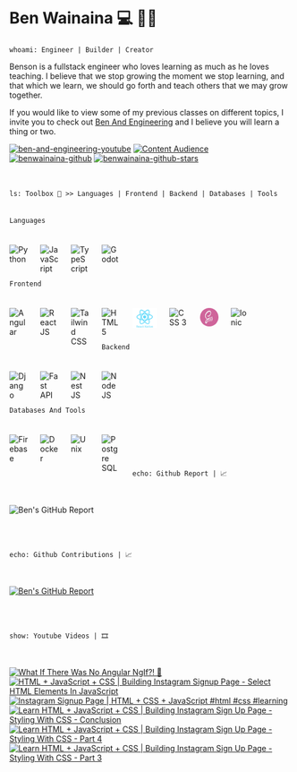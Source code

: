 # Ben Wainaina 💻 👨‍💻

`whoami: Engineer | Builder | Creator`

Benson is a fullstack engineer who loves learning as much as he loves teaching. I believe that we stop growing the moment we stop learning, and that which we learn,
we should go forth and teach others that we may grow together.

If you would like to view some of my previous classes on different topics, I invite
you to check out [Ben And Engineering](http://www.youtube.com/@benandengineering)
and I believe you will learn a thing or two.

   <p align="left">
      <a href="https://www.youtube.com/c/benandengineering?sub_confirmation=1">
         <img alt="ben-and-engineering-youtube" title="Learn More And Grow" src="https://custom-icon-badges.demolab.com/youtube/channel/subscribers/UCOHVm-EN7JmsMKXherBxSLg?color=%23db113d&label=SUBSCRIBE&logo=video&logoColor=white&style=for-the-badge&labelColor=ff0037"/></a> 
      <a href="https://www.youtube.com/c/benandengineering">
         <img alt="Content Audience" title="Content Audience" src="https://custom-icon-badges.demolab.com/youtube/channel/views/UCOHVm-EN7JmsMKXherBxSLg?color=%238400ff&logo=eye&logoColor=white&style=for-the-badge&labelColor=9900ff"/></a> 
      <a href="https://github.com/benwainaina?tab=followers">
         <img alt="benwainaina-github" title="Connect To Learn More" src="https://custom-icon-badges.demolab.com/github/followers/benwainaina?color=d88110&labelColor=ff9100&style=for-the-badge&logo=person-add&label=Follow&logoColor=white"/></a>
      <a href="https://github.com/benwainaina?tab=repositories&sort=stargazers">
         <img alt="benwainaina-github-stars" title="GitHub Stars" src="https://custom-icon-badges.demolab.com/github/stars/benwainaina?color=10a0da&style=for-the-badge&labelColor=00b7ff&logo=star"/></a>
   </p>

<br>

`ls: Toolbox 🧰 >> Languages | Frontend | Backend | Databases | Tools`
<br>
<br>

`Languages`

<img title="Python" align="left" alt="Python" width="33px" style="margin-right:22px; margin-top: 22px" src="https://cdn.jsdelivr.net/gh/devicons/devicon/icons/python/python-original.svg"/>

<img title="JavaScript" align="left" alt="JavaScript" width="33px" style="margin-right:22px; margin-top: 22px" src="https://cdn.jsdelivr.net/gh/devicons/devicon/icons/javascript/javascript-plain.svg"/>

<img title="TypeScript" align="left" alt="TypeScript" width="33px" style="margin-right:22px; margin-top: 22px" src="https://cdn.jsdelivr.net/gh/devicons/devicon/icons/typescript/typescript-original.svg"/>

<img title="Godot" align="left" alt="Godot" width="33px" style="margin-right:22px; margin-top: 22px" src="https://cdn.jsdelivr.net/gh/devicons/devicon/icons/godot/godot-original.svg"/>

<br>
<br>
<br>
<br>

`Frontend`

<img title="Angular" align="left" alt="Angular" width="33px" style="margin-right:22px; margin-top: 22px" src="https://cdn.jsdelivr.net/gh/devicons/devicon/icons/angular/angular-original.svg"/>

<img title="React JS + React Native" align="left" alt="React JS" width="33px" style="margin-right:22px; margin-top: 22px" src="https://cdn.jsdelivr.net/gh/devicons/devicon/icons/react/react-original.svg"/>

<img title="Tailwind CSS" align="left" alt="Tailwind CSS" width="33px" style="margin-right:22px; margin-top: 22px" src="https://cdn.jsdelivr.net/gh/devicons/devicon/icons/tailwindcss/tailwindcss-original.svg"/>

<img title="HTML 5" align="left" alt="HTML 5" width="33px" style="margin-right:22px; margin-top: 22px" src="https://cdn.jsdelivr.net/gh/devicons/devicon/icons/html5/html5-original.svg"/>

<img title="React Native" align="left" alt="React Native" width="44px" style="margin-right:22px; margin-top: 22px" src="https://raw.githubusercontent.com/benwainaina/benwainaina/8dee2f130896119d2764cf5ea1671203edc9b457/skills/react-native-1.svg"/>

<img title="CSS 3" align="left" alt="CSS 3" width="33px" style="margin-right:22px; margin-top: 22px" src="https://cdn.jsdelivr.net/gh/devicons/devicon/icons/css3/css3-original.svg"/>

<img title="SCSS" align="left" alt="SASS" width="33px" height="33px" style="margin-right:22px; margin-top: 22px; border-radius: 50%" src="https://github.com/benwainaina/benwainaina/blob/main/skills/scss.jpeg?raw=true"/>

<img title="Ionic" align="left" alt="Ionic" width="33px" style="margin-right:22px; margin-top: 22px" src="https://cdn.jsdelivr.net/gh/devicons/devicon/icons/ionic/ionic-original.svg"/>

<br>
<br>
<br>
<br>

`Backend`

<img title="Django" align="left" alt="Django" width="33px" style="margin-right:22px; margin-top: 22px" src="https://cdn.jsdelivr.net/gh/devicons/devicon/icons/django/django-plain.svg"/>

<img title="Fast API" align="left" alt="Fast API" width="33px" style="margin-right:22px; margin-top: 22px" src="https://cdn.jsdelivr.net/gh/devicons/devicon/icons/fastapi/fastapi-original.svg"/>

<img title="Nest JS" align="left" alt="Nest JS" width="33px" style="margin-right:22px; margin-top: 22px" src="https://cdn.jsdelivr.net/gh/devicons/devicon/icons/nestjs/nestjs-original.svg"/>

<img title="Node JS" align="left" alt="Node JS" width="33px" style="margin-right:22px; margin-top: 22px" src="https://cdn.jsdelivr.net/gh/devicons/devicon/icons/nodejs/nodejs-original.svg"/>

<br>
<br>
<br>
<br>

`Databases And Tools`

<img title="Firebase" align="left" alt="Firebase" width="33px" style="margin-right:22px; margin-top: 22px" src="https://cdn.jsdelivr.net/gh/devicons/devicon/icons/firebase/firebase-original.svg"/>

<img title="Docker" align="left" alt="Docker" width="33px" style="margin-right:22px; margin-top: 22px" src="https://cdn.jsdelivr.net/gh/devicons/devicon/icons/docker/docker-original.svg"/>

<img title="Unix" align="left" alt="Unix" width="33px" style="margin-right:22px; margin-top: 22px" src="https://cdn.jsdelivr.net/gh/devicons/devicon/icons/unix/unix-original.svg"/>

<img title="Postgre SQL" align="left" alt="Postgre SQL" width="33px" style="margin-right:22px; margin-top: 22px;" src="https://cdn.jsdelivr.net/gh/devicons/devicon/icons/postgresql/postgresql-original.svg"/>

<br>
<br>
<br>
<br>

`echo: Github Report | 📈`

<br>

![Ben's GitHub Report](https://github-readme-stats.vercel.app/api?username=benwainaina&show_icons=true&theme=radical)

<br>
<br>

`echo: Github Contributions | 📈`

<br>

[![Ben's GitHub Report](https://streak-stats.demolab.com/?user=benwainaina&theme=radical)](https://git.io/streak-stats)

<br>
<br>

`show: Youtube Videos | 🎞️`

<br>

<!-- BEGIN YOUTUBE-CARDS -->
[![What If There Was No Angular NgIf?! 🤔](https://ytcards.demolab.com/?id=97lMjfrjqJw&title=What+If+There+Was+No+Angular+NgIf%3F%21+%F0%9F%A4%94&lang=en&timestamp=1730985807&background_color=%230d1117&title_color=%23ffffff&stats_color=%23dedede&max_title_lines=1&width=250&border_radius=5 "What If There Was No Angular NgIf?! 🤔")](https://www.youtube.com/watch?v=97lMjfrjqJw)
[![HTML + JavaScript + CSS | Building Instagram Signup Page - Select HTML Elements In JavaScript](https://ytcards.demolab.com/?id=4sJdJ6rwGnE&title=HTML+%2B+JavaScript+%2B+CSS+%7C+Building+Instagram+Signup+Page+-+Select+HTML+Elements+In+JavaScript&lang=en&timestamp=1730746875&background_color=%230d1117&title_color=%23ffffff&stats_color=%23dedede&max_title_lines=1&width=250&border_radius=5 "HTML + JavaScript + CSS | Building Instagram Signup Page - Select HTML Elements In JavaScript")](https://www.youtube.com/watch?v=4sJdJ6rwGnE)
[![Instagram Signup Page | HTML + CSS + JavaScript #html #css #learning](https://ytcards.demolab.com/?id=M9OK96-uZFE&title=Instagram+Signup+Page+%7C+HTML+%2B+CSS+%2B+JavaScript+%23html+%23css+%23learning&lang=en&timestamp=1730550990&background_color=%230d1117&title_color=%23ffffff&stats_color=%23dedede&max_title_lines=1&width=250&border_radius=5 "Instagram Signup Page | HTML + CSS + JavaScript #html #css #learning")](https://www.youtube.com/watch?v=M9OK96-uZFE)
[![Learn HTML + JavaScript + CSS | Building Instagram Sign Up Page - Styling With CSS - Conclusion](https://ytcards.demolab.com/?id=lRWkRqxD-fs&title=Learn+HTML+%2B+JavaScript+%2B+CSS+%7C+Building+Instagram+Sign+Up+Page+-+Styling+With+CSS+-+Conclusion&lang=en&timestamp=1730466355&background_color=%230d1117&title_color=%23ffffff&stats_color=%23dedede&max_title_lines=1&width=250&border_radius=5 "Learn HTML + JavaScript + CSS | Building Instagram Sign Up Page - Styling With CSS - Conclusion")](https://www.youtube.com/watch?v=lRWkRqxD-fs)
[![Learn HTML + JavaScript + CSS | Building Instagram Sign Up Page - Styling With CSS - Part 4](https://ytcards.demolab.com/?id=ShEUgERY8Rw&title=Learn+HTML+%2B+JavaScript+%2B+CSS+%7C+Building+Instagram+Sign+Up+Page+-+Styling+With+CSS+-+Part+4&lang=en&timestamp=1730402385&background_color=%230d1117&title_color=%23ffffff&stats_color=%23dedede&max_title_lines=1&width=250&border_radius=5 "Learn HTML + JavaScript + CSS | Building Instagram Sign Up Page - Styling With CSS - Part 4")](https://www.youtube.com/watch?v=ShEUgERY8Rw)
[![Learn HTML + JavaScript + CSS | Building Instagram Sign Up Page - Styling With CSS - Part 3](https://ytcards.demolab.com/?id=A7QJRUGSBHA&title=Learn+HTML+%2B+JavaScript+%2B+CSS+%7C+Building+Instagram+Sign+Up+Page+-+Styling+With+CSS+-+Part+3&lang=en&timestamp=1730371201&background_color=%230d1117&title_color=%23ffffff&stats_color=%23dedede&max_title_lines=1&width=250&border_radius=5 "Learn HTML + JavaScript + CSS | Building Instagram Sign Up Page - Styling With CSS - Part 3")](https://www.youtube.com/watch?v=A7QJRUGSBHA)
<!-- END YOUTUBE-CARDS -->
